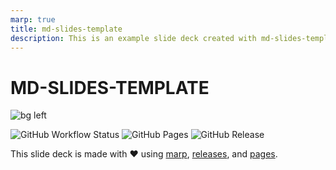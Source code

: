 ```yaml
---
marp: true
title: md-slides-template
description: This is an example slide deck created with md-slides-template
---
```


# MD-SLIDES-TEMPLATE

![bg left](https://gravatar.com/avatar/5d34a6bf73323076e6c8ddfd10831c90?s=1024)

![GitHub Workflow Status](https://img.shields.io/github/workflow/status/ivoputzer/md-slides-template/presentation/master?style=for-the-badge&logo=github) ![GitHub Pages](https://img.shields.io/static/v1?style=for-the-badge&label=pages&message=online&color=success&logo=github) ![GitHub Release](https://img.shields.io/github/v/release/ivoputzer/md-slides-template?style=for-the-badge&logo=github)

This slide deck is made with ❤️ using [marp](https://marp.app), [releases](https://github.com/ivoputzer/md-slides-template/releases), and [pages](https://github.com/ivoputzer/md-slides-template/deployments).
